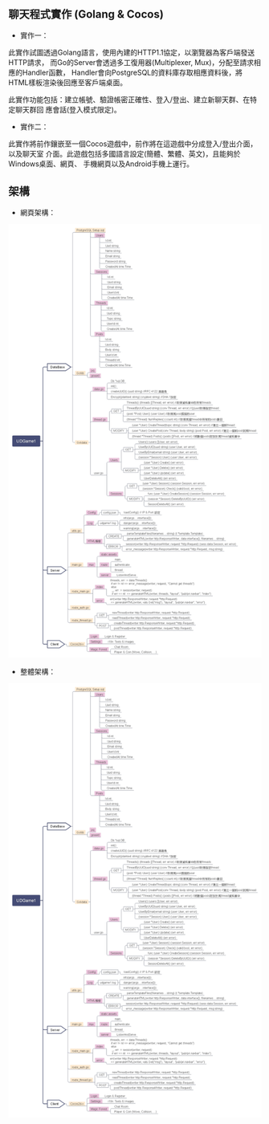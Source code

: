 ## 聊天程式實作 (Golang & Cocos)

* 實作一：

 此實作試圖透過Golang語言，使用內建的HTTP1.1協定，以瀏覽器為客戶端發送HTTP請求，
 而Go的Server會透過多工復用器(Multiplexer, Mux)，分配至請求相應的Handler函數，
 Handler會向PostgreSQL的資料庫存取相應資料後，將HTML樣板渲染後回應至客戶端桌面。

 此實作功能包括：建立帳號、驗證帳密正確性、登入/登出、建立新聊天群、在特定聊天群回
 應會話(登入模式限定)。

* 實作二：

 此實作將前作鑲嵌至一個Cocos遊戲中，前作將在這遊戲中分成登入/登出介面，以及聊天室
 介面。此遊戲包括多國語言設定(簡體、繁體、英文)，且能夠於Windows桌面、網頁、
 手機網頁以及Android手機上運行。
 
 

## 架構

* 網頁架構：

 ![](Images/ProjectModel.jpg "Web Model")

* 整體架構：

 ![](Images/ProjectModel.jpg "Project Model")